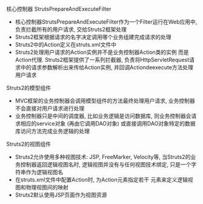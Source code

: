 核心控制器 StrutsPrepareAndExecuteFilter

* 核心控制器StrutsPrepareAndExecuteFilter作为一个Filter运行在Web应用中, 负责拦截所有的用户请求, 交给Struts2框架处理 
* Struts2框架根据请求的名字决定调用哪个业务组建完成请求的处理
* Struts2中的Action定义在struts.xml文件中
* Struts2处理用户请求的Action实例并不是业务控制器Action类的实例 而是Action代理. Struts2框架提供了一系列拦截器, 负责将HttpServletRequest请求中的请求参数解析出来传给Action实例, 并回调Actiondeexecute方法处理用户请求


Struts2的模型组件

* MVC框架的业务控制器会调用模型组件的方法最终处理用户请求, 业务控制器不会直接对用户请求进行处理
* 业务控制器只是中间的调度器, 比如业务逻辑是访问数据库, 则业务控制器会请求相应的service对象 (再由它调用DAO对象) 或直接调用DAO对象特定的数据库访问方法完成业务逻辑的处理

Struts2的视图组件

* Struts2允许使用多种视图技术: JSP, FreeMarker, Velocity等, 当Struts2的业务控制器返回逻辑视图名时, 逻辑视图并没有与任何视图技术绑定, 只是一个字符串作为逻辑视图名
* 在struts.xml文件中配置Action时, 为Action元素指定若干 <result> 元素来定义逻辑视图和物理视图间的映射
* Struts2默认使用JSP页面作为视图资源 
  
  
